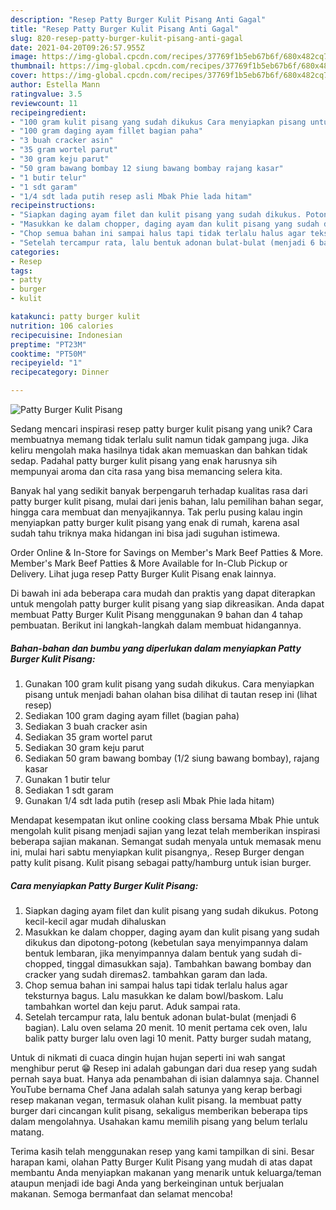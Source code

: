 ```yaml
---
description: "Resep Patty Burger Kulit Pisang Anti Gagal"
title: "Resep Patty Burger Kulit Pisang Anti Gagal"
slug: 820-resep-patty-burger-kulit-pisang-anti-gagal
date: 2021-04-20T09:26:57.955Z
image: https://img-global.cpcdn.com/recipes/37769f1b5eb67b6f/680x482cq70/patty-burger-kulit-pisang-foto-resep-utama.jpg
thumbnail: https://img-global.cpcdn.com/recipes/37769f1b5eb67b6f/680x482cq70/patty-burger-kulit-pisang-foto-resep-utama.jpg
cover: https://img-global.cpcdn.com/recipes/37769f1b5eb67b6f/680x482cq70/patty-burger-kulit-pisang-foto-resep-utama.jpg
author: Estella Mann
ratingvalue: 3.5
reviewcount: 11
recipeingredient:
- "100 gram kulit pisang yang sudah dikukus Cara menyiapkan pisang untuk menjadi bahan olahan bisa dilihat di tautan resep ini           lihat resep"
- "100 gram daging ayam fillet bagian paha"
- "3 buah cracker asin"
- "35 gram wortel parut"
- "30 gram keju parut"
- "50 gram bawang bombay 12 siung bawang bombay rajang kasar"
- "1 butir telur"
- "1 sdt garam"
- "1/4 sdt lada putih resep asli Mbak Phie lada hitam"
recipeinstructions:
- "Siapkan daging ayam filet dan kulit pisang yang sudah dikukus. Potong kecil-kecil agar mudah dihaluskan"
- "Masukkan ke dalam chopper, daging ayam dan kulit pisang yang sudah dikukus dan dipotong-potong (kebetulan saya menyimpannya dalam bentuk lembaran, jika menyimpannya dalam bentuk yang sudah di-chopped, tinggal dimasukkan saja). Tambahkan bawang bombay dan cracker yang sudah diremas2. tambahkan garam dan lada."
- "Chop semua bahan ini sampai halus tapi tidak terlalu halus agar teksturnya bagus. Lalu masukkan ke dalam bowl/baskom. Lalu tambahkan wortel dan keju parut. Aduk sampai rata."
- "Setelah tercampur rata, lalu bentuk adonan bulat-bulat (menjadi 6 bagian). Lalu oven selama 20 menit. 10 menit pertama cek oven, lalu balik patty burger lalu oven lagi 10 menit. Patty burger sudah matang,"
categories:
- Resep
tags:
- patty
- burger
- kulit

katakunci: patty burger kulit 
nutrition: 106 calories
recipecuisine: Indonesian
preptime: "PT23M"
cooktime: "PT50M"
recipeyield: "1"
recipecategory: Dinner

---
```



![Patty Burger Kulit Pisang](https://img-global.cpcdn.com/recipes/37769f1b5eb67b6f/680x482cq70/patty-burger-kulit-pisang-foto-resep-utama.jpg)

Sedang mencari inspirasi resep patty burger kulit pisang yang unik? Cara membuatnya memang tidak terlalu sulit namun tidak gampang juga. Jika keliru mengolah maka hasilnya tidak akan memuaskan dan bahkan tidak sedap. Padahal patty burger kulit pisang yang enak harusnya sih mempunyai aroma dan cita rasa yang bisa memancing selera kita.

Banyak hal yang sedikit banyak berpengaruh terhadap kualitas rasa dari patty burger kulit pisang, mulai dari jenis bahan, lalu pemilihan bahan segar, hingga cara membuat dan menyajikannya. Tak perlu pusing kalau ingin menyiapkan patty burger kulit pisang yang enak di rumah, karena asal sudah tahu triknya maka hidangan ini bisa jadi suguhan istimewa.

Order Online &amp; In-Store for Savings on Member&#39;s Mark Beef Patties &amp; More. Member&#39;s Mark Beef Patties &amp; More Available for In-Club Pickup or Delivery. Lihat juga resep Patty Burger Kulit Pisang enak lainnya.


Di bawah ini ada beberapa cara mudah dan praktis yang dapat diterapkan untuk mengolah patty burger kulit pisang yang siap dikreasikan. Anda dapat membuat Patty Burger Kulit Pisang menggunakan 9 bahan dan 4 tahap pembuatan. Berikut ini langkah-langkah dalam membuat hidangannya.

<!--inarticleads1-->

##### Bahan-bahan dan bumbu yang diperlukan dalam menyiapkan Patty Burger Kulit Pisang:

1. Gunakan 100 gram kulit pisang yang sudah dikukus. Cara menyiapkan pisang untuk menjadi bahan olahan bisa dilihat di tautan resep ini           (lihat resep)
1. Sediakan 100 gram daging ayam fillet (bagian paha)
1. Sediakan 3 buah cracker asin
1. Sediakan 35 gram wortel parut
1. Sediakan 30 gram keju parut
1. Sediakan 50 gram bawang bombay (1/2 siung bawang bombay), rajang kasar
1. Gunakan 1 butir telur
1. Sediakan 1 sdt garam
1. Gunakan 1/4 sdt lada putih (resep asli Mbak Phie lada hitam)


Mendapat kesempatan ikut online cooking class bersama Mbak Phie untuk mengolah kulit pisang menjadi sajian yang lezat telah memberikan inspirasi beberapa sajian makanan. Semangat sudah menyala untuk memasak menu ini, mulai hari sabtu menyiapkan kulit pisangnya,. Resep Burger dengan patty kulit pisang. Kulit pisang sebagai patty/hamburg untuk isian burger. 

<!--inarticleads2-->

##### Cara menyiapkan Patty Burger Kulit Pisang:

1. Siapkan daging ayam filet dan kulit pisang yang sudah dikukus. Potong kecil-kecil agar mudah dihaluskan
1. Masukkan ke dalam chopper, daging ayam dan kulit pisang yang sudah dikukus dan dipotong-potong (kebetulan saya menyimpannya dalam bentuk lembaran, jika menyimpannya dalam bentuk yang sudah di-chopped, tinggal dimasukkan saja). Tambahkan bawang bombay dan cracker yang sudah diremas2. tambahkan garam dan lada.
1. Chop semua bahan ini sampai halus tapi tidak terlalu halus agar teksturnya bagus. Lalu masukkan ke dalam bowl/baskom. Lalu tambahkan wortel dan keju parut. Aduk sampai rata.
1. Setelah tercampur rata, lalu bentuk adonan bulat-bulat (menjadi 6 bagian). Lalu oven selama 20 menit. 10 menit pertama cek oven, lalu balik patty burger lalu oven lagi 10 menit. Patty burger sudah matang,


Untuk di nikmati di cuaca dingin hujan hujan seperti ini wah sangat menghibur perut 😁 Resep ini adalah gabungan dari dua resep yang sudah pernah saya buat. Hanya ada penambahan di isian dalamnya saja. Channel YouTube bernama Chef Jana adalah salah satunya yang kerap berbagi resep makanan vegan, termasuk olahan kulit pisang. Ia membuat patty burger dari cincangan kulit pisang, sekaligus memberikan beberapa tips dalam mengolahnya. Usahakan kamu memilih pisang yang belum terlalu matang. 

Terima kasih telah menggunakan resep yang kami tampilkan di sini. Besar harapan kami, olahan Patty Burger Kulit Pisang yang mudah di atas dapat membantu Anda menyiapkan makanan yang menarik untuk keluarga/teman ataupun menjadi ide bagi Anda yang berkeinginan untuk berjualan makanan. Semoga bermanfaat dan selamat mencoba!
